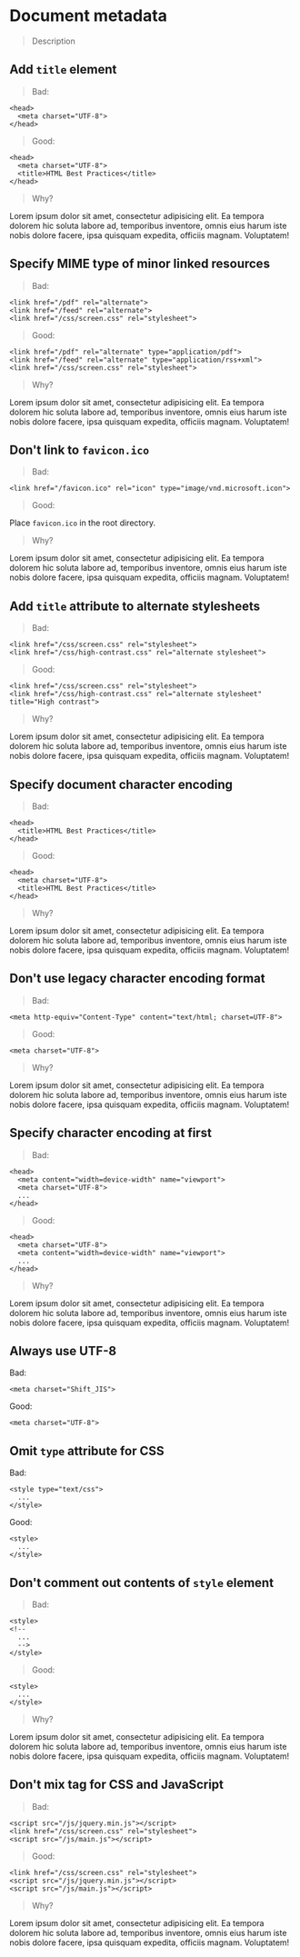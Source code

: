 # Document metadata

> Description

## Add `title` element

> Bad:

    <head>
      <meta charset="UTF-8">
    </head>

> Good:

    <head>
      <meta charset="UTF-8">
      <title>HTML Best Practices</title>
    </head>

> Why?

Lorem ipsum dolor sit amet, consectetur adipisicing elit. Ea tempora dolorem hic soluta labore ad, temporibus inventore, omnis eius harum iste nobis dolore facere, ipsa quisquam expedita, officiis magnam. Voluptatem!

## Specify MIME type of minor linked resources

> Bad:

    <link href="/pdf" rel="alternate">
    <link href="/feed" rel="alternate">
    <link href="/css/screen.css" rel="stylesheet">

> Good:

    <link href="/pdf" rel="alternate" type="application/pdf">
    <link href="/feed" rel="alternate" type="application/rss+xml">
    <link href="/css/screen.css" rel="stylesheet">

> Why?

Lorem ipsum dolor sit amet, consectetur adipisicing elit. Ea tempora dolorem hic soluta labore ad, temporibus inventore, omnis eius harum iste nobis dolore facere, ipsa quisquam expedita, officiis magnam. Voluptatem!

## Don't link to `favicon.ico`

> Bad:

    <link href="/favicon.ico" rel="icon" type="image/vnd.microsoft.icon">

> Good:

Place `favicon.ico` in the root directory.

> Why?

Lorem ipsum dolor sit amet, consectetur adipisicing elit. Ea tempora dolorem hic soluta labore ad, temporibus inventore, omnis eius harum iste nobis dolore facere, ipsa quisquam expedita, officiis magnam. Voluptatem!

## Add `title` attribute to alternate stylesheets

> Bad:

    <link href="/css/screen.css" rel="stylesheet">
    <link href="/css/high-contrast.css" rel="alternate stylesheet">

> Good:

    <link href="/css/screen.css" rel="stylesheet">
    <link href="/css/high-contrast.css" rel="alternate stylesheet" title="High contrast">

> Why?

Lorem ipsum dolor sit amet, consectetur adipisicing elit. Ea tempora dolorem hic soluta labore ad, temporibus inventore, omnis eius harum iste nobis dolore facere, ipsa quisquam expedita, officiis magnam. Voluptatem!

## Specify document character encoding

> Bad:

    <head>
      <title>HTML Best Practices</title>
    </head>

> Good:

    <head>
      <meta charset="UTF-8">
      <title>HTML Best Practices</title>
    </head>

> Why?

Lorem ipsum dolor sit amet, consectetur adipisicing elit. Ea tempora dolorem hic soluta labore ad, temporibus inventore, omnis eius harum iste nobis dolore facere, ipsa quisquam expedita, officiis magnam. Voluptatem!

## Don't use legacy character encoding format

> Bad:

    <meta http-equiv="Content-Type" content="text/html; charset=UTF-8">

> Good:

    <meta charset="UTF-8">

> Why?

Lorem ipsum dolor sit amet, consectetur adipisicing elit. Ea tempora dolorem hic soluta labore ad, temporibus inventore, omnis eius harum iste nobis dolore facere, ipsa quisquam expedita, officiis magnam. Voluptatem!

## Specify character encoding at first

> Bad:

    <head>
      <meta content="width=device-width" name="viewport">
      <meta charset="UTF-8">
      ...
    </head>

> Good:

    <head>
      <meta charset="UTF-8">
      <meta content="width=device-width" name="viewport">
      ...
    </head>

> Why?

Lorem ipsum dolor sit amet, consectetur adipisicing elit. Ea tempora dolorem hic soluta labore ad, temporibus inventore, omnis eius harum iste nobis dolore facere, ipsa quisquam expedita, officiis magnam. Voluptatem!

## Always use UTF-8

Bad:

    <meta charset="Shift_JIS">

Good:

    <meta charset="UTF-8">


## Omit `type` attribute for CSS

Bad:

    <style type="text/css">
      ...
    </style>

Good:

    <style>
      ...
    </style>


## Don't comment out contents of `style` element

> Bad:

    <style>
    <!--
      ...
      -->
    </style>

> Good:

    <style>
      ...
    </style>

> Why?

Lorem ipsum dolor sit amet, consectetur adipisicing elit. Ea tempora dolorem hic soluta labore ad, temporibus inventore, omnis eius harum iste nobis dolore facere, ipsa quisquam expedita, officiis magnam. Voluptatem!

## Don't mix tag for CSS and JavaScript

> Bad:

    <script src="/js/jquery.min.js"></script>
    <link href="/css/screen.css" rel="stylesheet">
    <script src="/js/main.js"></script>

> Good:

    <link href="/css/screen.css" rel="stylesheet">
    <script src="/js/jquery.min.js"></script>
    <script src="/js/main.js"></script>

> Why?

Lorem ipsum dolor sit amet, consectetur adipisicing elit. Ea tempora dolorem hic soluta labore ad, temporibus inventore, omnis eius harum iste nobis dolore facere, ipsa quisquam expedita, officiis magnam. Voluptatem!